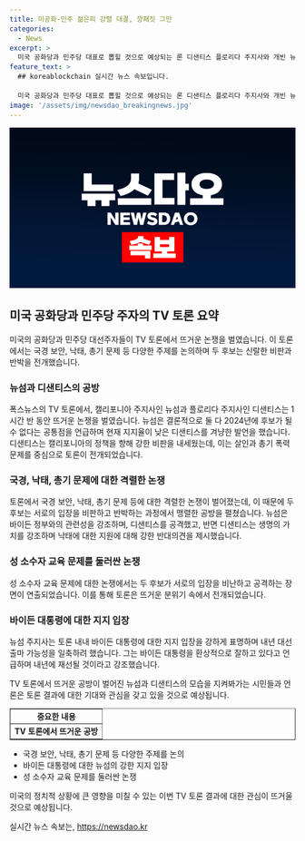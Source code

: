 ```yaml
---
title: 미공화-민주 젊은피 강렬 대결, 깡패짓 그만
categories:
  - News
excerpt: >
  미국 공화당과 민주당 대표로 뽑힐 것으로 예상되는 론 디샌티스 플로리다 주지사와 개빈 뉴섬 캘리포니아 주지사가 첫 TV 토론에서 국경·낙태·범죄 문제 등을 논의했다. 이들의 격렬한 토론은 두 정치인의 미래 가능성에 대한 흥미를 자아내며, 뉴섬 주지사의 전국적인 영향력에 대한 관심을 높였다. 이들의 강력한 공방은 사회적 이슈에 대한 다양한 견해를 드러내며, 뜨거운 관심을 끌었다.
feature_text: >
  ## koreablockchain 실시간 뉴스 속보입니다.

  미국 공화당과 민주당 대표로 뽑힐 것으로 예상되는 론 디샌티스 플로리다 주지사와 개빈 뉴섬 캘리포니아 주지사가 첫 TV 토론에서 국경·낙태·범죄 문제 등을 논의했다. 이들의 격렬한 토론은 두 정치인의 미래 가능성에 대한 흥미를 자아내며, 뉴섬 주지사의 전국적인 영향력에 대한 관심을 높였다. 이들의 강력한 공방은 사회적 이슈에 대한 다양한 견해를 드러내며, 뜨거운 관심을 끌었다.
image: '/assets/img/newsdao_breakingnews.jpg'
---
```


<p><img src="/assets/img/newsdao_breakingnews.jpg" alt="koreablockchain 속보" /></p>

<h2 data-ke-size="size26">미국 공화당과 민주당 주자의 TV 토론 요약</h2>

<p data-ke-size="size16">미국의 공화당과 민주당 대선주자들이 TV 토론에서 뜨거운 논쟁을 벌였습니다. 이 토론에서는 국경 보안, 낙태, 총기 문제 등 다양한 주제를 논의하며 두 후보는 신랄한 비판과 반박을 전개했습니다.</p>

<h3 data-ke-size="size24">뉴섬과 디샌티스의 공방</h3>

<p data-ke-size="size16">폭스뉴스의 TV 토론에서, 캘리포니아 주지사인 뉴섬과 플로리다 주지사인 디샌티스는 1시간 반 동안 뜨거운 논쟁을 벌였습니다. 뉴섬은 결론적으로 둘 다 2024년에 후보가 될 수 없다는 공통점을 언급하며 현재 지지율이 낮은 디샌티스를 겨냥한 발언을 했습니다. 디샌티스는 캘리포니아의 정책을 향해 강한 비판을 내세웠는데, 이는 살인과 총기 폭력 문제를 중심으로 토론이 전개되었습니다.</p>

<h3 data-ke-size="size24">국경, 낙태, 총기 문제에 대한 격렬한 논쟁</h3>

<p data-ke-size="size16">토론에서 국경 보안, 낙태, 총기 문제 등에 대한 격렬한 논쟁이 벌어졌는데, 이 때문에 두 후보는 서로의 입장을 비판하고 반박하는 과정에서 맹렬한 공방을 펼쳤습니다. 뉴섬은 바이든 정부와의 관련성을 강조하며, 디샌티스를 공격했고, 반면 디샌티스는 생명의 가치를 강조하며 낙태에 대한 지원에 대해 강한 반대의견을 제시했습니다.</p>

<h3 data-ke-size="size24">성 소수자 교육 문제를 둘러싼 논쟁</h3>

<p data-ke-size="size16">성 소수자 교육 문제에 대한 논쟁에서는 두 후보가 서로의 입장을 비난하고 공격하는 장면이 연출되었습니다. 이를 통해 토론은 뜨거운 분위기 속에서 전개되었습니다.</p>

<h3 data-ke-size="size24">바이든 대통령에 대한 지지 입장</h3>

<p data-ke-size="size16">뉴섬 주지사는 토론 내내 바이든 대통령에 대한 지지 입장을 강하게 표명하며 내년 대선 출마 가능성을 일축하려 했습니다. 그는 바이든 대통령을 환상적으로 잘하고 있다고 언급하며 내년에 재선될 것이라고 강조했습니다.</p>

<p data-ke-size="size16">TV 토론에서 뜨거운 공방이 벌어진 뉴섬과 디샌티스의 모습을 지켜봐가는 시민들과 언론은 토론 결과에 대한 기대와 관심을 갖고 있을 것으로 예상됩니다.</p>

<table style="width: 100%;" border="1">
<tbody>
<tr>
<td style="text-align: center; height: 17px;"><b>중요한 내용</b></td>
</tr>
<tr>
<td style="text-align: center; height: 17px;"><b>TV 토론에서 뜨거운 공방</b></td>
</tr>
</tbody>
</table>

<ul>
<li>국경 보안, 낙태, 총기 문제 등 다양한 주제를 논의</li>
<li>바이든 대통령에 대한 뉴섬의 강한 지지 입장</li>
<li>성 소수자 교육 문제를 둘러싼 논쟁</li>
</ul>

<p data-ke-size="size16">미국의 정치적 상황에 큰 영향을 미칠 수 있는 이번 TV 토론 결과에 대한 관심이 뜨거울 것으로 예상됩니다.</p>
실시간 뉴스 속보는, <a href="https://newsdao.kr" rel="dofollow">https://newsdao.kr</a>


